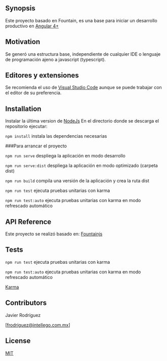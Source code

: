 ## Synopsis

Este proyecto basado en Fountain, es una base para iniciar un desarrollo productivo en
[Angular 4+](https://angular.io/) 

## Motivation

Se generó una estructura base, independiente de cualquier IDE o lenguaje de programación ajeno a javascript (typescript).

## Editores y extensiones

Se recomienda el uso de [Visual Studio Code](https://code.visualstudio.com/) aunque se puede trabajar con el editor de su preferencia.

## Installation

Instalar la última version de [NodeJs](https://nodejs.org/es/)
En el directorio donde se descarga el repositorio ejecutar:

`npm install` instala las dependencias necesarias

###Para arrancar el proyecto

`npm run serve` despliega la aplicación en modo desarrollo

`npm run serve:dist` despliega la aplicación en modo optimizado (carpeta dist)

`npm run build` compila una versión de la aplicación y crea la ruta dist

`npm run test` ejecuta pruebas unitarias con karma

`npm run test:auto` ejecuta pruebas unitarias con karma en modo refrescado automático

## API Reference

Este proyecto se realizó basado en: [Fountainjs](http://fountainjs.io/)

## Tests

`npm run test` ejecuta pruebas unitarias con karma

`npm run test:auto` ejecuta pruebas unitarias con karma en modo refrescado automático

[Karma](https://karma-runner.github.io/1.0/index.html)

## Contributors

Javier Rodríguez

[frodriguez@intellego.com.mx]

## License

[MIT](https://opensource.org/licenses/MIT)